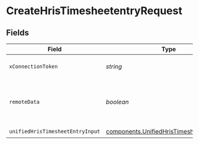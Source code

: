 # CreateHrisTimesheetentryRequest


## Fields

| Field                                                                                                  | Type                                                                                                   | Required                                                                                               | Description                                                                                            |
| ------------------------------------------------------------------------------------------------------ | ------------------------------------------------------------------------------------------------------ | ------------------------------------------------------------------------------------------------------ | ------------------------------------------------------------------------------------------------------ |
| `xConnectionToken`                                                                                     | *string*                                                                                               | :heavy_check_mark:                                                                                     | The connection token                                                                                   |
| `remoteData`                                                                                           | *boolean*                                                                                              | :heavy_minus_sign:                                                                                     | Set to true to include data from the original Hris software.                                           |
| `unifiedHrisTimesheetEntryInput`                                                                       | [components.UnifiedHrisTimesheetEntryInput](../../models/components/unifiedhristimesheetentryinput.md) | :heavy_check_mark:                                                                                     | N/A                                                                                                    |
